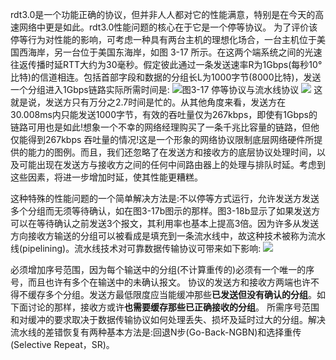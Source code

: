 rdt3.0是一个功能正确的协议，但并非人人都对它的性能满意，特别是在今天的高速网络中更是如此。rdt3.0性能问题的核心在于它是一个停等协议。
为了评价该停等行为对性能的影响，可考虑一种具有两台主机的理想化场合，一台主机位于美国西海岸，另一台位于美国东海岸，如图 3-17 所示。在这两个端系统之间的光速往返传播时延RTT大约为30毫秒。假定彼此通过一条发送速率R为1Gbps(每秒10°比特)的信道相连。包括首部字段和数据的分组长L为1000字节(8000比特)，发送一个分组进入1Gbps链路实际所需时间是:
![](Pasted%20image%2020250618135526.png)图3-17 停等协议与流水线协议
![](Pasted%20image%2020250618135552.png)
这就是说，发送方只有万分之2.7时间是忙的。从其他角度来看，发送方在 30.008ms内只能发送1000字节，有效的吞吐量仅为267kbps，即使有1Gbps的链路可用也是如此!想象一个不幸的网络经理购买了一条千兆比容量的链路，但他仅能得到267kbps 吞吐量的情况!这是一个形象的网络协议限制底层网络硬件所提供的能力的图例。而且，我们还忽略了在发送方和接收方的底层协议处理时间，以及可能出现在发送方与接收方之间的任何中间路由器上的处理与排队时延。考虑到这些因素，将进一步增加时延，使其性能更糟糕。

这种特殊的性能问题的一个简单解决方法是:不以停等方式运行，允许发送方发送多个分组而无须等待确认，如在图3-17b图示的那样。图3-18b显示了如果发送方可以在等待确认之前发送3个报文，其利用率也基本上提高3倍。因为许多从发送方向接收方输送的分组可以被看成是填充到一条流水线中，故这种技术被称为流水线(pipelining)。流水线技术对可靠数据传输协议可带来如下影响:
![](Pasted%20image%2020250618135751.png)

必须增加序号范围，因为每个输送中的分组(不计算重传的)必须有一个唯一的序号，而且也许有多个在输送中的未确认报文。
协议的发送方和接收方两端也许不得不缓存多个分组。发送方最低限度应当能缓冲那些**已发送但没有确认的分组**。如下面讨论的那样，接收方或许**也需要缓存那些已正确接收的分组**。
所需序号范围和对缓冲的要求取决于数据传输协议如何处理丢失、损坏及延时过大的分组。解决流水线的差错恢复有两种基本方法是:回退N步(Go-Back-NGBN)和选择重传(Selective Repeat，SR)。

